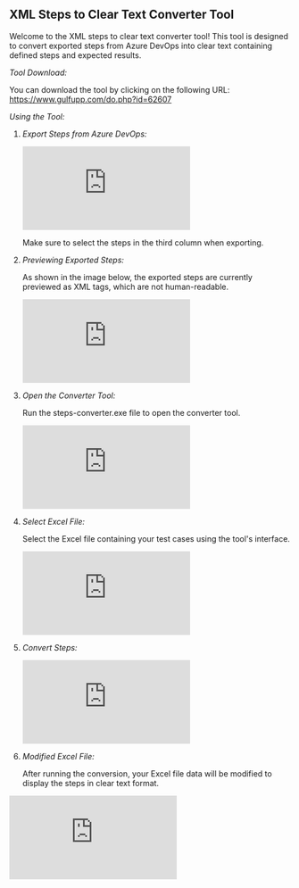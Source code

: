 ## XML Steps to Clear Text Converter Tool

Welcome to the XML steps to clear text converter tool! This tool is designed to convert exported steps from Azure DevOps into clear text containing defined steps and expected results.

*Tool Download:*

You can download the tool by clicking on the following URL: https://www.gulfupp.com/do.php?id=62607

*Using the Tool:*

1. *Export Steps from Azure DevOps:*

   
   
   ![Image of Exporting steps from Azure DevOps](https://www.gulfupp.com/do.php?img=62600)

   Make sure to select the steps in the third column when exporting.

3. *Previewing Exported Steps:*

   As shown in the image below, the exported steps are currently previewed as XML tags, which are not human-readable.

   ![Image of Steps previewed as XML tags](https://www.gulfupp.com/do.php?img=62601)

4. *Open the Converter Tool:*

   Run the steps-converter.exe file to open the converter tool.

   ![Image of Steps converter tool](https://www.gulfupp.com/do.php?img=62602)

5. *Select Excel File:*

   Select the Excel file containing your test cases using the tool's interface.

   ![Image of Selecting Excel file](https://www.gulfupp.com/do.php?img=62603)

6. *Convert Steps:*

     ![Image of Selecting Excel file](https://www.gulfupp.com/do.php?img=62604)

7. *Modified Excel File:*

   After running the conversion, your Excel file data will be modified to display the steps in clear text format.

  ![Image of Modified Excel file](https://www.gulfupp.com/do.php?img=62605)
